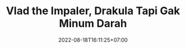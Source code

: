 ---
title: "Vlad the Impaler, Drakula Tapi Gak Minum Darah"
date: 2022-08-18T16:11:25+07:00
# weight: 1
tags: ["Sejarah", "Abad Pertengahan"]
draft: true
summary: "Drakula yang sebenarnya, beda penggambaran dengan yang di film-film, tapi sifatnya sama."
---